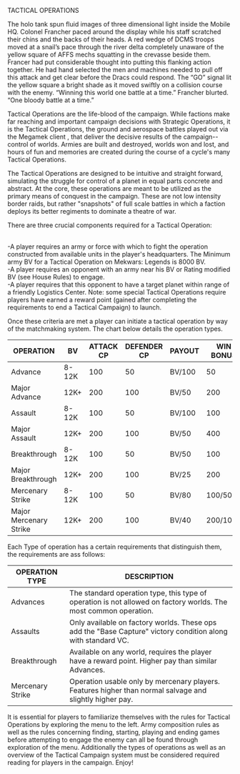 TACTICAL OPERATIONS

The holo tank spun fluid images of three dimensional light inside the Mobile HQ. Colonel Francher paced around the display while his staff scratched their chins and the backs of their heads. A red wedge of DCMS troops moved at a snail’s pace through the river delta completely unaware of the yellow square of AFFS mechs squatting in the crevasse beside them. Francer had put considerable thought into putting this flanking action together. He had hand selected the men and machines needed to pull off this attack and get clear before the Dracs could respond.
The “GO” signal lit the yellow square a bright shade as it moved swiftly on a collision course with the enemy.
“Winning this world one battle at a time.” Francher blurted.  “One bloody battle at a time.” 

Tactical Operations are the life-blood of the campaign. While factions make far reaching and important campaign decisions with Strategic Operations, it is the Tactical Operations, the ground and aerospace battles played out via the Megamek client , that deliver the decisive results of the campaign-- control of worlds. Armies are built and destroyed, worlds won and lost, and hours of fun and memories are created during the course of a cycle's many Tactical Operations.
 
The Tactical Operations are designed to be intuitive and straight forward, simulating the struggle for control of a planet in equal parts concrete and abstract. At the core, these operations are meant to be utilized as the primary means of conquest in the campaign. These are not low intensity border raids, but rather "snapshots" of full scale battles in which a faction deploys its better regiments to dominate a theatre of war.

There are three crucial components required for a Tactical Operation:

<br>-A player requires an army or force with which to fight the operation constructed from available units in the player's headquarters. The Minimum army BV for a Tactical Operation on Mekwars: Legends is 8000 BV. 
<br>-A player requires an opponent with an army near his BV or Rating modified BV (see House Rules) to engage. 
<br>-A player requires that this opponent to have a target planet within range of a friendly Logistics Center. Note: some special Tactical Operations require players have earned a reward point (gained after completing the requirements to end a Tactical Campaign) to launch. 


Once these criteria are met a player can initiate a tactical operation by way of the matchmaking system. The chart below details the operation types.

| OPERATION 	           |BV     | ATTACK CP| DEFENDER CP| PAYOUT |WIN BONUS| 
|------------------------|-------|----------|------------|--------|---------|
| Advance 	             | 8-12K | 100      | 50 	       | BV/100 |	50      |
| Major Advance 	       | 12K+  | 200 	    | 100 	     | BV/50  | 200     |
| Assault  	             | 8-12K | 100      | 50 	       | BV/100 |	100     |
| Major Assault 	       | 12K+  | 200      | 100 	     | BV/50 	| 400     |
| Breakthrough  	       | 8-12K | 100 	    | 50 	       | BV/50 	| 100     |
| Major Breakthrough 	   | 12K+  | 200 	    | 100 	     | BV/25 	| 200     |
| Mercenary Strike 	     | 8-12K | 100 	    | 50 	       | BV/80 	| 100/50* |
| Major Mercenary Strike | 12K+  | 200  	  | 100 	     | BV/40 	| 200/100*|

Each Type of operation has a certain requirements that distinguish them, the requirements are ass follows:

OPERATION TYPE  |  	DESCRIPTION                                                                                                  |
----------------|----------------------------------------------------------------------------------------------------------------|
Advances 	      |The standard operation type, this type of operation is not allowed on factory worlds. The most common operation.| 
Assaults  	    |Only available on factory worlds. These ops add the "Base Capture" victory condition along with standard VC.    |
Breakthrough    | 	Available on any world, requires the player have a reward point. Higher pay than similar Advances.           |
Mercenary Strike| 	Operation usable only by mercenary players. Features higher than normal salvage and slightly higher pay.     |


It is essential for players to familiarize themselves with the rules for Tactical Operations by exploring the menu to the left.  Army composition rules as well as the rules concerning finding, starting, playing and ending games before attempting to engage the enemy can all be found through exploration of the menu. Additionally the types of operations as well as an overview of the Tactical Campaign system must be considered required reading for players in the campaign. Enjoy!

